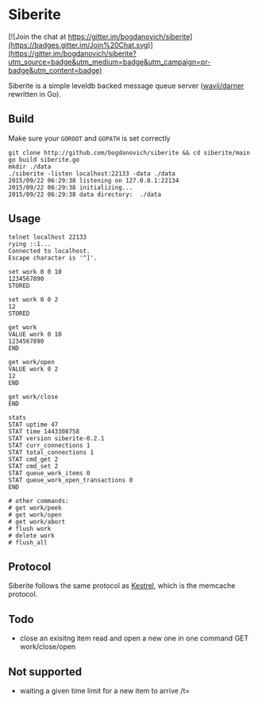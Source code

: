 # Siberite

[![Join the chat at https://gitter.im/bogdanovich/siberite](https://badges.gitter.im/Join%20Chat.svg)](https://gitter.im/bogdanovich/siberite?utm_source=badge&utm_medium=badge&utm_campaign=pr-badge&utm_content=badge)

Siberite is a simple leveldb backed message queue server ([wavii/darner](https://github.com/wavii/darner) rewritten in Go).

## Build

Make sure your `GOROOT` and `GOPATH` is set correctly

```
git clone http://github.com/bogdanovich/siberite && cd siberite/main
go build siberite.go
mkdir ./data
./siberite -listen localhost:22133 -data ./data
2015/09/22 06:29:38 listening on 127.0.0.1:22134
2015/09/22 06:29:38 initializing...
2015/09/22 06:29:38 data directory:  ./data
```

## Usage

```
telnet localhost 22133
rying ::1...
Connected to localhost.
Escape character is '^]'.

set work 0 0 10
1234567890
STORED

set work 0 0 2
12
STORED

get work
VALUE work 0 10
1234567890
END

get work/open
VALUE work 0 2
12
END

get work/close
END

stats
STAT uptime 47
STAT time 1443308758
STAT version siberite-0.2.1
STAT curr_connections 1
STAT total_connections 1
STAT cmd_get 2
STAT cmd_set 2
STAT queue_work_items 0
STAT queue_work_open_transactions 0
END

# other commands:
# get work/peek
# get work/open
# get work/abort
# flush work
# delete work
# flush_all
```


## Protocol

Siberite follows the same protocol as [Kestrel](http://github.com/robey/kestrel/blob/master/docs/guide.md#memcache), which is the memcache
protocol.

## Todo

  - close an exisitng item read and open a new one in one command GET work/close/open

## Not supported

  - waiting a given time limit for a new item to arrive /t=<milliseconds>
